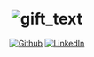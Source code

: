 <h1 align="center">
  <br>
   <img src="https://imgur.com/7Br9QOS.gift" alt="gift_text" />
  <br>
</h1>
<div align="center">
    <a href="https://github.com/andriyan120"><img src="https://img.shields.io/badge/Github--_.svg?style=social&logo=Github" alt="Github"></a>
    <a href="https://www.linkedin.com/in/andriyani"><img src="https://img.shields.io/badge/LinkedIn--_.svg?style=social&logo=linkedin" alt="LinkedIn"></a>
</div>